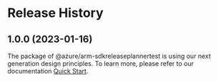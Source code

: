 # Release History
    
## 1.0.0 (2023-01-16)

The package of @azure/arm-sdkreleaseplannertest is using our next generation design principles. To learn more, please refer to our documentation [Quick Start](https://aka.ms/js-track2-quickstart).
